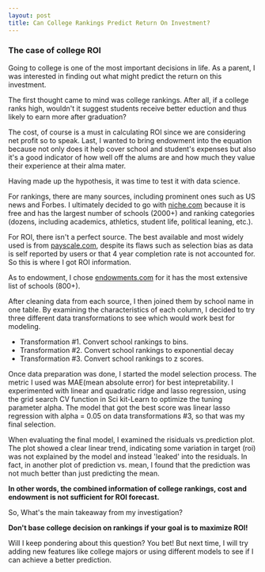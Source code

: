```yaml
---
layout: post
title: Can College Rankings Predict Return On Investment?
---
```


### The case of college ROI

Going to college is  one of the most important decisions in life. As a parent, I was interested in finding out what might  predict the return on this investment.

The first thought came to mind was college rankings. After all, if a college ranks high, wouldn't it suggest students receive better eduction and thus likely to earn more after graduation? 

The cost, of course is a must in calculating  ROI since we are considering net profit so to speak. Last, I wanted to bring endowment into the equation because not only does it help cover school and student's expenses but also it's a good indicator of how well off the alums are and how much they value their experience at their alma mater.

Having made up the hypothesis, it was time to test it with data science.

For rankings, there are many sources, including prominent ones such as US news and Forbes. I ultimately decided to go with [niche.com](https://www.niche.com/colleges/search/best-value-colleges/) because it is free and has the largest number of schools (2000+) and ranking categories (dozens, including academics, athletics, student life, political leaning, etc.).

For ROI, there isn't a perfect source. The best available and most widely used is from [payscale.com](https://www.payscale.com/college-roi), despite its flaws such as selection bias as data is self reported by users or that 4 year completion rate is not accounted for. So this is where I got ROI information.

As to endowment, I chose [endowments.com](http://endowments.com/) for it has the most extensive list of schools (800+). 

After cleaning data from each source, I then joined them by school name in one table. By examining the characteristics of each column, I decided to try three different data transformations to see which would work best for modeling.

* Transformation #1. Convert school rankings to bins.
* Transformation #2. Convert school rankings to exponential decay
* Transformation #3. Convert school rankings to z scores.


Once data preparation was done, I started the model selection process. The metric I used was MAE(mean absolute error) for best intepretability. I experimented with linear and quadratic ridge and lasso regression, using the grid search CV function in Sci kit-Learn to optimize the tuning parameter alpha. The model that got the best score was linear lasso regression with alpha = 0.05 on data transformations #3, so that was my final selection.

When evaluating the final model, I examined the risiduals vs.prediction plot. The plot showed a clear linear trend, indicating some variation in target (roi) was not explained by the model and instead 'leaked' into the residuals. In fact, in another plot of prediction vs. mean, I found that the prediction was not much better than just predicting the mean.

__In other words, the combined information of college rankings, cost and endowment is not sufficient for ROI forecast.__

So, What's the main takeaway from my investigation?

__Don't base college decision on rankings if your goal is to maximize ROI!__

Will I keep pondering about this question? You bet! But next time, I will try adding new features like college majors or using different models to see if I can achieve a better prediction.

